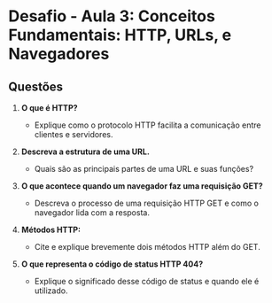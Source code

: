 # Desafio - Aula 3: Conceitos Fundamentais: HTTP, URLs, e Navegadores

## Questões

1. **O que é HTTP?**  
   - Explique como o protocolo HTTP facilita a comunicação entre clientes e servidores.

2. **Descreva a estrutura de uma URL.**  
   - Quais são as principais partes de uma URL e suas funções?

3. **O que acontece quando um navegador faz uma requisição GET?**  
   - Descreva o processo de uma requisição HTTP GET e como o navegador lida com a resposta.

4. **Métodos HTTP:**  
   - Cite e explique brevemente dois métodos HTTP além do GET.

5. **O que representa o código de status HTTP 404?**  
   - Explique o significado desse código de status e quando ele é utilizado.
